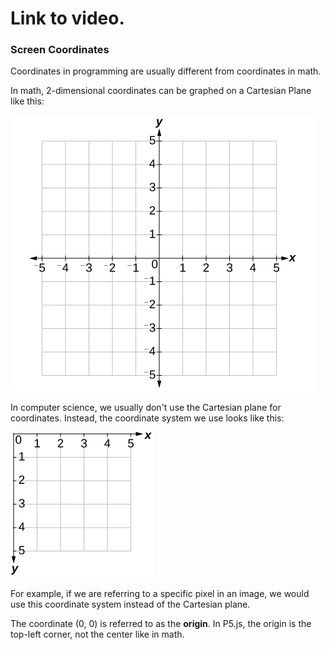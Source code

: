 # Link to video.

### Screen Coordinates

Coordinates in programming are usually different from coordinates in math. 

In math, 2-dimensional coordinates can be graphed on a Cartesian Plane like this:

![](../../Images/cartesian_plane.jpg)

In computer science, we usually don't use the Cartesian plane for coordinates. Instead, the coordinate system we use looks like this:

![](../../Images/coordinate_plane.jpg)

For example, if we are referring to a specific pixel in an image, we would use this coordinate system instead of the Cartesian plane. 

The coordinate (0, 0) is referred to as the **origin**. In P5.js, the origin is the top-left corner, not the center like in math.
